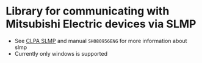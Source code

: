 # Library for communicating with Mitsubishi Electric devices via SLMP
- See [CLPA SLMP](https://eu.cc-link.org/en/cclink/slmp) and manual `SH080956ENG` for more information about slmp
- Currently only windows is supported
